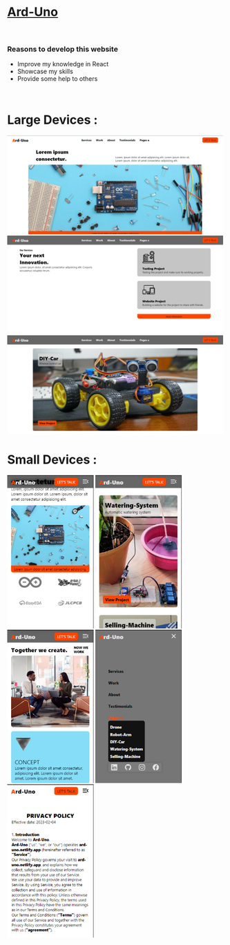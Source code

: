 <h1><a href='https://ard-uno.netlify.app' target='_blank'>Ard-Uno</a></h1>
<br>
<h3>Reasons to develop this website</h3>
<ul>
    <li>Improve my knowledge in React</li>
    <li>Showcase my skills</li>
    <li>Provide some help to others</li>
</ul>
<br>
<h1>Large Devices :</h1>

<img src="demos/desktop__1.png" width="500" /> <img src="demos/desktop__2.png" width="500" /> <img src="demos/desktop__3.png" width="500" />

<h1>Small Devices :</h1>

<img src="demos/phone__1.png" width="200" /> <img src="demos/phone__2.png" width="200" /> <img src="demos/phone__3.png" width="200" /> <img src="demos/phone__4.png" width="200" /> <img src="demos/phone__5.png" width="200" />

